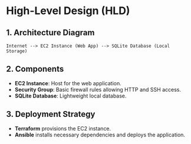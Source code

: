 # High-Level Design (HLD)

## 1. Architecture Diagram
```
Internet --> EC2 Instance (Web App) --> SQLite Database (Local Storage)
```

## 2. Components
- **EC2 Instance**: Host for the web application.
- **Security Group**: Basic firewall rules allowing HTTP and SSH access.
- **SQLite Database**: Lightweight local database.

## 3. Deployment Strategy
- **Terraform** provisions the EC2 instance.
- **Ansible** installs necessary dependencies and deploys the application.